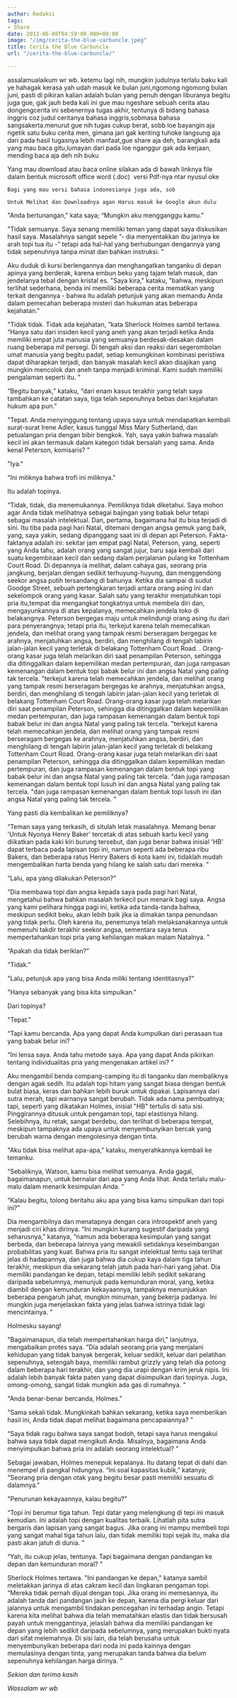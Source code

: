 ```yaml
---
author: Redaksi
tags:
- Share
date: 2013-06-08T04:59:00.000+00:00
image: "/img/cerita-the-blue-carbuncle.jpeg"
title: Cerita the Blue Carbuncle
url: "/cerita-the-blue-carbuncle/"

---
```

assalamualaikum wr wb. ketemu lagi nih, mungkin judulnya terlalu baku kali ye hahagak kerasa yah udah masuk ke bulan juni,ngomong ngomong bulan juni, pasti di pikiran kalian adalah bulan yang penuh dengan liburanya begitu juga gue, gak jauh beda kali ini gue mau ngeshare sebuah cerita atau dongengcerita ini sebenernya tugas akhir, tentunya di bidang bahasa inggris coz judul ceritanya bahasa inggris,sobmasa bahasa sangsakerta.menurut gue nih tugas cukup berat, sobb loe bayangin aja ngetik satu buku cerita men, gimana jari gak keriting tuhoke langsung aja dari pada hasil tugasnya lebih manfaat,gue share aja deh, barangkali ada yang mau baca gitu,lumayan dari pada loe nganggur gak ada kerjaan, mending baca aja deh nih buku

Yang mau download atau baca online silakan ada di bawah linknya file dalam bentuk microsoft office word (.doc)  versi Pdf-nya ntar nyusul oke

    Bagi yang mau versi bahasa indonesianya juga ada, sob
    
    Untuk Melihat dan Downloadnya agan Harus masuk ke Google akun dulu

"Anda bertunangan," kata saya; “Mungkin aku mengganggu kamu.”

"Tidak semuanya. Saya senang memiliki teman yang dapat saya diskusikan hasil saya. Masalahnya sangat sepele ”- dia menyentakkan ibu jarinya ke arah topi tua itu -” tetapi ada hal-hal yang berhubungan dengannya yang tidak sepenuhnya tanpa minat dan bahkan instruksi. ”

Aku duduk di kursi berlengannya dan menghangatkan tanganku di depan apinya yang berderak, karena embun beku yang tajam telah masuk, dan jendelanya tebal dengan kristal es. "Saya kira," kataku, "bahwa, meskipun terlihat sederhana, benda ini memiliki beberapa cerita mematikan yang terkait dengannya - bahwa itu adalah petunjuk yang akan memandu Anda dalam pemecahan beberapa misteri dan hukuman atas beberapa kejahatan."

"Tidak tidak. Tidak ada kejahatan, ”kata Sherlock Holmes sambil tertawa. “Hanya satu dari insiden kecil yang aneh yang akan terjadi ketika Anda memiliki empat juta manusia yang semuanya berdesak-desakan dalam ruang beberapa mil persegi. Di tengah aksi dan reaksi dari segerombolan umat manusia yang begitu padat, setiap kemungkinan kombinasi peristiwa dapat diharapkan terjadi, dan banyak masalah kecil akan disajikan yang mungkin mencolok dan aneh tanpa menjadi kriminal. Kami sudah memiliki pengalaman seperti itu. "

“Begitu banyak,” kataku, “dari enam kasus terakhir yang telah saya tambahkan ke catatan saya, tiga telah sepenuhnya bebas dari kejahatan hukum apa pun.”

"Tepat. Anda menyinggung tentang upaya saya untuk mendapatkan kembali surat-surat Irene Adler, kasus tunggal Miss Mary Sutherland, dan petualangan pria dengan bibir bengkok. Yah, saya yakin bahwa masalah kecil ini akan termasuk dalam kategori tidak bersalah yang sama. Anda kenal Peterson, komisaris? ”

"Iya."

"Ini miliknya bahwa trofi ini miliknya."

Itu adalah topinya.

“Tidak, tidak, dia menemukannya. Pemiliknya tidak diketahui. Saya mohon agar Anda tidak melihatnya sebagai bajingan yang babak belur tetapi sebagai masalah intelektual. Dan, pertama, bagaimana hal itu bisa terjadi di sini. Itu tiba pada pagi hari Natal, ditemani dengan angsa gemuk yang baik, yang, saya yakin, sedang dipanggang saat ini di depan api Peterson. Fakta-faktanya adalah ini: sekitar jam empat pagi Natal, Peterson, yang, seperti yang Anda tahu, adalah orang yang sangat jujur, baru saja kembali dari suatu kegembiraan kecil dan sedang dalam perjalanan pulang ke Tottenham Court Road. Di depannya ia melihat, dalam cahaya gas, seorang pria jangkung, berjalan dengan sedikit terhuyung-huyung, dan menggendong seekor angsa putih tersandang di bahunya. Ketika dia sampai di sudut Goodge Street, sebuah pertengkaran terjadi antara orang asing ini dan sekelompok orang yang kasar. Salah satu yang terakhir menjatuhkan topi pria itu,tempat dia mengangkat tongkatnya untuk membela diri dan, mengayunkannya di atas kepalanya, memecahkan jendela toko di belakangnya. Peterson bergegas maju untuk melindungi orang asing itu dari para penyerangnya; tetapi pria itu, terkejut karena telah memecahkan jendela, dan melihat orang yang tampak resmi berseragam bergegas ke arahnya, menjatuhkan angsa, berdiri, dan menghilang di tengah labirin jalan-jalan kecil yang terletak di belakang Tottenham Court Road. . Orang-orang kasar juga telah melarikan diri saat penampilan Peterson, sehingga dia ditinggalkan dalam kepemilikan medan pertempuran, dan juga rampasan kemenangan dalam bentuk topi babak belur ini dan angsa Natal yang paling tak tercela. "terkejut karena telah memecahkan jendela, dan melihat orang yang tampak resmi berseragam bergegas ke arahnya, menjatuhkan angsa, berdiri, dan menghilang di tengah labirin jalan-jalan kecil yang terletak di belakang Tottenham Court Road. Orang-orang kasar juga telah melarikan diri saat penampilan Peterson, sehingga dia ditinggalkan dalam kepemilikan medan pertempuran, dan juga rampasan kemenangan dalam bentuk topi babak belur ini dan angsa Natal yang paling tak tercela. "terkejut karena telah memecahkan jendela, dan melihat orang yang tampak resmi berseragam bergegas ke arahnya, menjatuhkan angsa, berdiri, dan menghilang di tengah labirin jalan-jalan kecil yang terletak di belakang Tottenham Court Road. Orang-orang kasar juga telah melarikan diri saat penampilan Peterson, sehingga dia ditinggalkan dalam kepemilikan medan pertempuran, dan juga rampasan kemenangan dalam bentuk topi yang babak belur ini dan angsa Natal yang paling tak tercela. "dan juga rampasan kemenangan dalam bentuk topi lusuh ini dan angsa Natal yang paling tak tercela. "dan juga rampasan kemenangan dalam bentuk topi lusuh ini dan angsa Natal yang paling tak tercela. "

Yang pasti dia kembalikan ke pemiliknya?

“Teman saya yang terkasih, di situlah letak masalahnya. Memang benar 'Untuk Nyonya Henry Baker' tercetak di atas sebuah kartu kecil yang diikatkan pada kaki kiri burung tersebut, dan juga benar bahwa inisial 'HB' dapat terbaca pada lapisan topi ini, namun seperti ada beberapa ribu Bakers, dan beberapa ratus Henry Bakers di kota kami ini, tidaklah mudah mengembalikan harta benda yang hilang ke salah satu dari mereka. ”

“Lalu, apa yang dilakukan Peterson?”

“Dia membawa topi dan angsa kepada saya pada pagi hari Natal, mengetahui bahwa bahkan masalah terkecil pun menarik bagi saya. Angsa yang kami pelihara hingga pagi ini, ketika ada tanda-tanda bahwa, meskipun sedikit beku, akan lebih baik jika ia dimakan tanpa penundaan yang tidak perlu. Oleh karena itu, penemunya telah melaksanakannya untuk memenuhi takdir terakhir seekor angsa, sementara saya terus mempertahankan topi pria yang kehilangan makan malam Natalnya. "

“Apakah dia tidak beriklan?”

"Tidak."

"Lalu, petunjuk apa yang bisa Anda miliki tentang identitasnya?"

"Hanya sebanyak yang bisa kita simpulkan."

Dari topinya?

"Tepat."

“Tapi kamu bercanda. Apa yang dapat Anda kumpulkan dari perasaan tua yang babak belur ini? "

“Ini lensa saya. Anda tahu metode saya. Apa yang dapat Anda pikirkan tentang individualitas pria yang mengenakan artikel ini? ”

Aku mengambil benda compang-camping itu di tanganku dan membaliknya dengan agak sedih. Itu adalah topi hitam yang sangat biasa dengan bentuk bulat biasa, keras dan bahkan lebih buruk untuk dipakai. Lapisannya dari sutra merah, tapi warnanya sangat berubah. Tidak ada nama pembuatnya; tapi, seperti yang dikatakan Holmes, inisial "HB" tertulis di satu sisi. Pinggirannya ditusuk untuk pengaman topi, tapi elastisnya hilang. Selebihnya, itu retak, sangat berdebu, dan terlihat di beberapa tempat, meskipun tampaknya ada upaya untuk menyembunyikan bercak yang berubah warna dengan mengolesinya dengan tinta.

"Aku tidak bisa melihat apa-apa," kataku, menyerahkannya kembali ke temanku.

“Sebaliknya, Watson, kamu bisa melihat semuanya. Anda gagal, bagaimanapun, untuk bernalar dari apa yang Anda lihat. Anda terlalu malu-malu dalam menarik kesimpulan Anda. ”

“Kalau begitu, tolong beritahu aku apa yang bisa kamu simpulkan dari topi ini?”

Dia mengambilnya dan menatapnya dengan cara introspektif aneh yang menjadi ciri khas dirinya. “Ini mungkin kurang sugestif daripada yang seharusnya,” katanya, “namun ada beberapa kesimpulan yang sangat berbeda, dan beberapa lainnya yang mewakili setidaknya keseimbangan probabilitas yang kuat. Bahwa pria itu sangat intelektual tentu saja terlihat jelas di hadapannya, dan juga bahwa dia cukup kaya dalam tiga tahun terakhir, meskipun dia sekarang telah jatuh pada hari-hari yang jahat. Dia memiliki pandangan ke depan, tetapi memiliki lebih sedikit sekarang daripada sebelumnya, menunjuk pada kemunduran moral, yang, ketika diambil dengan kemunduran kekayaannya, tampaknya menunjukkan beberapa pengaruh jahat, mungkin minuman, yang bekerja padanya. Ini mungkin juga menjelaskan fakta yang jelas bahwa istrinya tidak lagi mencintainya. "

Holmesku sayang!

"Bagaimanapun, dia telah mempertahankan harga diri," lanjutnya, mengabaikan protes saya. “Dia adalah seorang pria yang menjalani kehidupan yang tidak banyak bergerak, keluar sedikit, keluar dari pelatihan sepenuhnya, setengah baya, memiliki rambut grizzly yang telah dia potong dalam beberapa hari terakhir, dan yang dia urapi dengan krim jeruk nipis. Ini adalah lebih banyak fakta paten yang dapat disimpulkan dari topinya. Juga, omong-omong, sangat tidak mungkin ada gas di rumahnya. "

"Anda benar-benar bercanda, Holmes."

"Sama sekali tidak. Mungkinkah bahkan sekarang, ketika saya memberikan hasil ini, Anda tidak dapat melihat bagaimana pencapaiannya? ”

“Saya tidak ragu bahwa saya sangat bodoh, tetapi saya harus mengakui bahwa saya tidak dapat mengikuti Anda. Misalnya, bagaimana Anda menyimpulkan bahwa pria ini adalah seorang intelektual? "

Sebagai jawaban, Holmes menepuk kepalanya. Itu datang tepat di dahi dan menempel di pangkal hidungnya. “Ini soal kapasitas kubik,” katanya; "Seorang pria dengan otak yang begitu besar pasti memiliki sesuatu di dalamnya."

"Penurunan kekayaannya, kalau begitu?"

“Topi ini berumur tiga tahun. Tepi datar yang melengkung di tepi ini masuk kemudian. Ini adalah topi dengan kualitas terbaik. Lihatlah pita sutra bergaris dan lapisan yang sangat bagus. Jika orang ini mampu membeli topi yang sangat mahal tiga tahun lalu, dan tidak memiliki topi sejak itu, maka dia pasti akan jatuh di dunia. "

“Yah, itu cukup jelas, tentunya. Tapi bagaimana dengan pandangan ke depan dan kemunduran moral? "

Sherlock Holmes tertawa. "Ini pandangan ke depan," katanya sambil meletakkan jarinya di atas cakram kecil dan lingkaran pengaman topi. “Mereka tidak pernah dijual dengan topi. Jika orang ini memesannya, itu adalah tanda dari pandangan jauh ke depan, karena dia pergi keluar dari jalannya untuk mengambil tindakan pencegahan ini terhadap angin. Tetapi karena kita melihat bahwa dia telah mematahkan elastis dan tidak bersusah payah untuk menggantinya, jelaslah bahwa dia memiliki pandangan ke depan yang lebih sedikit daripada sebelumnya, yang merupakan bukti nyata dari sifat melemahnya. Di sisi lain, dia telah berusaha untuk menyembunyikan beberapa dari noda ini pada kainnya dengan memulasinya dengan tinta, yang merupakan tanda bahwa dia belum sepenuhnya kehilangan harga dirinya. ”

_Sekian dan terima kasih_

_Wassalam wr wb_
